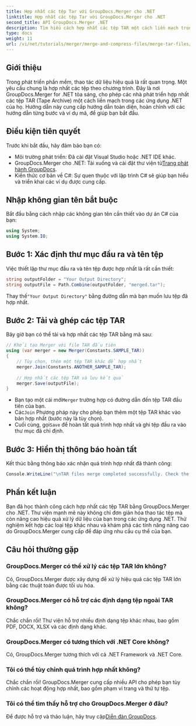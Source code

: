 ```yaml
---
title: Hợp nhất các tệp Tar với GroupDocs.Merger cho .NET
linktitle: Hợp nhất các tệp Tar với GroupDocs.Merger cho .NET
second_title: API GroupDocs.Merger .NET
description: Tìm hiểu cách hợp nhất các tệp TAR một cách liền mạch trong các ứng dụng .NET của bạn bằng GroupDocs.Merger. Hướng dẫn này cung cấp phương pháp tiếp cận toàn diện, từng bước, hoàn chỉnh với ví dụ mã.
type: docs
weight: 11
url: /vi/net/tutorials/merger/merge-and-compress-files/merge-tar-files/
---
```

## Giới thiệu

Trong phát triển phần mềm, thao tác dữ liệu hiệu quả là rất quan trọng. Một yêu cầu chung là hợp nhất các tệp theo chương trình. Đây là nơi GroupDocs.Merger for .NET tỏa sáng, cho phép các nhà phát triển hợp nhất các tệp TAR (Tape Archive) một cách liền mạch trong các ứng dụng .NET của họ. Hướng dẫn này cung cấp hướng dẫn toàn diện, hoàn chỉnh với các hướng dẫn từng bước và ví dụ mã, để giúp bạn bắt đầu.

## Điều kiện tiên quyết

Trước khi bắt đầu, hãy đảm bảo bạn có:

- Môi trường phát triển: Đã cài đặt Visual Studio hoặc .NET IDE khác.
-  GroupDocs.Merger cho .NET: Tải xuống và cài đặt thư viện từ[Trang phát hành GroupDocs](https://releases.groupdocs.com/merger/net/).
- Kiến thức cơ bản về C#: Sự quen thuộc với lập trình C# sẽ giúp bạn hiểu và triển khai các ví dụ được cung cấp.

## Nhập không gian tên bắt buộc

Bắt đầu bằng cách nhập các không gian tên cần thiết vào dự án C# của bạn:

```csharp
using System;
using System.IO;
```

## Bước 1: Xác định thư mục đầu ra và tên tệp

Việc thiết lập thư mục đầu ra và tên tệp được hợp nhất là rất cần thiết:

```csharp
string outputFolder = "Your Output Directory";
string outputFile = Path.Combine(outputFolder, "merged.tar");
```

 Thay thế`"Your Output Directory"` bằng đường dẫn mà bạn muốn lưu tệp đã hợp nhất.

## Bước 2: Tải và ghép các tệp TAR

Bây giờ bạn có thể tải và hợp nhất các tệp TAR bằng mã sau:

```csharp
// Khởi tạo Merger với file TAR đầu tiên
using (var merger = new Merger(Constants.SAMPLE_TAR))
{
    // Tùy chọn, thêm một tệp TAR khác để hợp nhất
    merger.Join(Constants.ANOTHER_SAMPLE_TAR);
    
    // Hợp nhất các tệp TAR và lưu kết quả
    merger.Save(outputFile);
}
```

-  Bạn tạo một cái mới`Merger` trường hợp có đường dẫn đến tệp TAR đầu tiên của bạn.
-  Các`Join` Phương pháp này cho phép bạn thêm một tệp TAR khác vào bản hợp nhất (bước này là tùy chọn).
-  Cuối cùng, gọi`Save` để hoàn tất quá trình hợp nhất và ghi tệp đầu ra vào thư mục đã chỉ định.

## Bước 3: Hiển thị thông báo hoàn tất

Kết thúc bằng thông báo xác nhận quá trình hợp nhất đã thành công:

```csharp
Console.WriteLine("\nTAR files merge completed successfully. Check the output in {0}", outputFolder);
```

## Phần kết luận

Bạn đã học thành công cách hợp nhất các tệp TAR bằng GroupDocs.Merger cho .NET. Thư viện mạnh mẽ này không chỉ đơn giản hóa thao tác tệp mà còn nâng cao hiệu quả xử lý dữ liệu của bạn trong các ứng dụng .NET. Thử nghiệm kết hợp các loại tệp khác nhau và khám phá các tính năng nâng cao do GroupDocs.Merger cung cấp để đáp ứng nhu cầu cụ thể của bạn.

## Câu hỏi thường gặp

### GroupDocs.Merger có thể xử lý các tệp TAR lớn không?
Có, GroupDocs.Merger được xây dựng để xử lý hiệu quả các tệp TAR lớn bằng các thuật toán được tối ưu hóa.

### GroupDocs.Merger có hỗ trợ các định dạng tệp ngoài TAR không?
Chắc chắn rồi! Thư viện hỗ trợ nhiều định dạng tệp khác nhau, bao gồm PDF, DOCX, XLSX và các định dạng khác.

### GroupDocs.Merger có tương thích với .NET Core không?
Có, GroupDocs.Merger tương thích với cả .NET Framework và .NET Core.

### Tôi có thể tùy chỉnh quá trình hợp nhất không?
Chắc chắn rồi! GroupDocs.Merger cung cấp nhiều API cho phép bạn tùy chỉnh các hoạt động hợp nhất, bao gồm phạm vi trang và thứ tự tệp.

### Tôi có thể tìm thấy hỗ trợ cho GroupDocs.Merger ở đâu?
 Để được hỗ trợ và thảo luận, hãy truy cập[Diễn đàn GroupDocs](https://forum.groupdocs.com/c/merger/32).